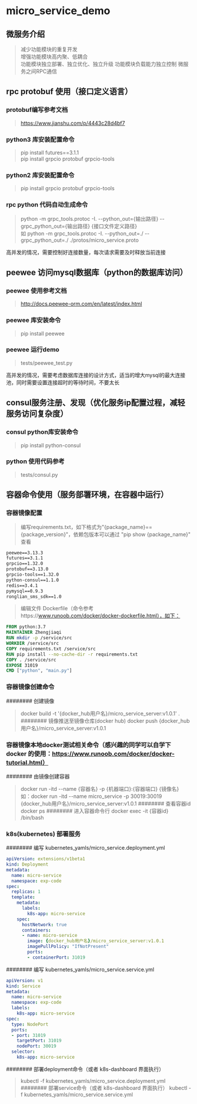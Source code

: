 # micro_service_demo

## 微服务介绍
> 减少功能模块的重复开发  
> 增强功能模块高内聚、低耦合  
> 功能模块独立部署、独立优化、独立升级
> 功能模块负载能力独立控制
> 微服务之间RPC通信

## rpc protobuf 使用（接口定义语言）
### protobuf编写参考文档
> https://www.jianshu.com/p/4443c28d4bf7

### python3 库安装配置命令
> pip install futures==3.1.1  
> pip install grpcio protobuf grpcio-tools

### python2 库安装配置命令
> pip install grpcio protobuf grpcio-tools

### rpc python 代码自动生成命令
> python -m grpc_tools.protoc -I. --python_out={输出路径} --grpc_python_out={输出路径} {接口文件定义路径}  
> 如 python -m grpc_tools.protoc -I. --python_out=./ --grpc_python_out=./ ./protos/micro_service.proto

高并发的情况，需要控制好连接数量，每次请求需要及时释放当前连接

## peewee 访问mysql数据库（python的数据库访问）

### peewee 使用参考文档
> http://docs.peewee-orm.com/en/latest/index.html

### peewee 库安装命令
> pip install peewee

### peewee 运行demo
> tests/peewee_test.py

高并发的情况，需要考虑数据库连接的设计方式，适当的增大mysql的最大连接池，同时需要设置连接超时的等待时间，不要太长

## consul服务注册、发现（优化服务ip配置过程，减轻服务访问复杂度）

### consul python库安装命令
> pip install python-consul

### python 使用代码参考
> tests/consul.py


## 容器命令使用（服务部署环境，在容器中运行）
### 容器镜像配置
> 编写requirements.txt，如下格式为"{package_name}=={package_version}"，依赖包版本可以通过 "pip show {package_name}" 查看
```requirements.txt
peewee==3.13.3
futures==3.1.1
grpcio==1.32.0
protobuf==3.13.0
grpcio-tools==1.32.0
python-consul==1.1.0
redis==3.4.1
pymysql==0.9.3
ronglian_sms_sdk==1.0
```
> 编辑文件 Dockerfile（命令参考https://www.runoob.com/docker/docker-dockerfile.html），如下：
```dockerfile
FROM python:3.7
MAINTAINER Zhengjiaqi
RUN mkdir -p /service/src
WORKDIR /service/src
COPY requirements.txt /service/src
RUN pip install --no-cache-dir -r requirements.txt
COPY . /service/src
EXPOSE 31019
CMD ["python", "main.py"]
```

### 容器镜像创建命令
######## 创建镜像
> docker build -t '{docker_hub用户名}/micro_service_server:v1.0.1' .  
######## 镜像推送至镜像仓库(docker hub)
> docker push {docker_hub用户名}/micro_service_server:v1.0.1

### 容器镜像本地docker测试相关命令（感兴趣的同学可以自学下 docker 的使用：https://www.runoob.com/docker/docker-tutorial.html）
######## 由镜像创建容器
> docker run -itd --name {容器名} -p {机器端口}:{容器端口} {镜像名}  
> 如：docker run -itd --name micro_service -p 30019:30019 {docker_hub用户名}/micro_service_server:v1.0.1
######## 查看容器id
> docker ps
######## 进入容器命令行
> docker exec -it {容器id} /bin/bash

### k8s(kubernetes) 部署服务
######## 编写 kubernetes_yamls/micro_service.deployment.yml 
```yaml
apiVersion: extensions/v1beta1
kind: Deployment
metadata:
  name: micro-service
  namespace: exp-code
spec:
  replicas: 1
  template:
    metadata:
      labels:
        k8s-app: micro-service
    spec:
      hostNetwork: true
      containers:
      - name: micro-service
        image: {docker_hub用户名}/micro_service_server:v1.0.1
        imagePullPolicy: "IfNotPresent"
        ports:
        - containerPort: 31019
```
######## 编写 kubernetes_yamls/micro_service.service.yml
```yaml
apiVersion: v1
kind: Service
metadata:
  name: micro-service
  namespace: exp-code
  labels:
    k8s-app: micro-service
spec:
  type: NodePort
  ports:
  - port: 31019
    targetPort: 31019
    nodePort: 30019
  selector:
    k8s-app: micro-service
```
######## 部署deployment命令（或者 k8s-dashboard 界面执行）
> kubectl -f kubernetes_yamls/micro_service.deployment.yml  
######## 部署service命令（或者 k8s-dashboard 界面执行）
> kubectl -f kubernetes_yamls/micro_service.service.yml

